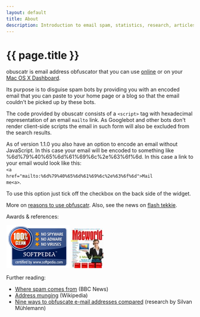 ```yaml
---
layout: default
title: About
description: Introduction to email spam, statistics, research, articles and tools to prevent spam.
---
```


# {{ page.title }}

obuscat<span>r</span> is email address obfuscator that you can use [online](obfuscate.html "Obfuscate your email online") or on your [Mac OS X Dashboard](download.html "Download obfuscatr Dashboard widget").

Its purpose is to disguise spam bots by providing you with an encoded email that you can paste to your home page or a blog so that the email couldn't be picked up by these bots.

The code provided by obuscat<span>r</span> consists of a <code>&lt;script&gt;</code> tag with hexadecimal representation of an email <code>mailto</code> link. As Googlebot and other bots don't render client-side scripts the email in such form will also be excluded from the search results.

As of version 1.1.0 you also have an option to encode an email without JavaScript. In this case your email will be encoded to something like <span>%6d%79%40%65%6d%61%69%6c%2e%63%6f%6d</span>. In this case a link to your email would look like this: <br /><code>&lt;a href="mailto:<span>%6d%79%40%65%6d%61%69%6c%2e%63%6f%6d</span>"&gt;Mail me&lt;a&gt;</code>.

To use this option just tick off the checkbox on the back side of the widget.

More on [reasons to use obfuscatr](why.html "Find out more"). Also, see the news on [flash tekkie](http://tekkie.flashbit.net/tag/obfuscatr "obfuscatr articles").

Awards &amp; references:

![obfuscatr 1.2 - SOFTPEDIA '100% CLEAN' AWARD](softpedia_clean_award_f.gif) ![obfuscatr 1.1.0 featured in Macworld Italy of March 2008](macworld_italy_march_2008.jpg)

Further reading:
- [Where spam comes from](http://news.bbc.co.uk/2/hi/technology/2969783.stm) (BBC News)
- [Address munging](http://en.wikipedia.org/wiki/Address_munging) (Wikipedia)
- [Nine ways to obfuscate e-mail addresses compared](http://techblog.tilllate.com/2008/07/20/ten-methods-to-obfuscate-e-mail-addresses-compared/) (research by Silvan Mühlemann)
